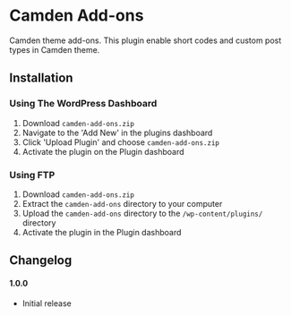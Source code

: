 # Camden Add-ons

Camden theme add-ons. This plugin enable short codes and custom post types in Camden theme.

## Installation


### Using The WordPress Dashboard
1. Download `camden-add-ons.zip`
2. Navigate to the 'Add New' in the plugins dashboard
3. Click 'Upload Plugin' and choose `camden-add-ons.zip`
4. Activate the plugin on the Plugin dashboard

### Using FTP
1. Download `camden-add-ons.zip`
2. Extract the `camden-add-ons` directory to your computer
3. Upload the `camden-add-ons` directory to the `/wp-content/plugins/` directory
4. Activate the plugin in the Plugin dashboard
 

## Changelog

#### 1.0.0
* Initial release
